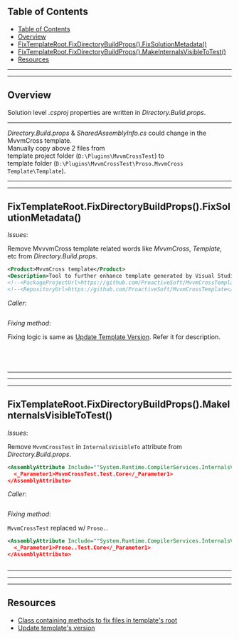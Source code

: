 ## Table of Contents
- [Table of Contents](#table-of-contents)
- [Overview](#overview)
- [FixTemplateRoot.FixDirectoryBuildProps().FixSolutionMetadata()](#fixtemplaterootfixdirectorybuildpropsfixsolutionmetadata)
- [FixTemplateRoot.FixDirectoryBuildProps().MakeInternalsVisibleToTest()](#fixtemplaterootfixdirectorybuildpropsmakeinternalsvisibletotest)
- [Resources](#resources)


___
___


## Overview

Solution level *.csproj* properties are written in *Directory.Build.props*.


___


*Directory.Build.props* & *SharedAssemblyInfo.cs* could change in the MvvmCross template.  
Manually copy above 2 files from  
template project folder (`D:\Plugins\MvvmCrossTest`) to  
template folder (`D:\Plugins\MvvmCrossTest\Proso.MvvmCross Template\Template`).

___
___

## FixTemplateRoot.FixDirectoryBuildProps().FixSolutionMetadata()

*Issues*:

Remove MvvvmCross template related words like *MvvmCross*, *Template*, etc from *Directory.Build.props*.

```xml
<Product>MvvmCross template</Product>
<Description>Tool to further enhance template generated by Visual Studio.</Description>
<!--<PackageProjectUrl>https://github.com/ProactiveSoft/MvvmCrossTemplate</PackageProjectUrl>-->
<!--<RepositoryUrl>https://github.com/ProactiveSoft/MvvmCrossTemplate</RepositoryUrl>-->
```

*Caller*:

```cs --region "Fix Root" --source-file .\..\..\..\..\MvvmCross.Template\Program.cs --project .\..\..\..\..\MvvmCross.Template\MvvmCross.Template.csproj
```

*Fixing method*:

Fixing logic is same as [Update Template Version][2]. Refer it for description.

```cs --region "Fix Solution's Metadata" --source-file .\..\..\..\..\MvvmCross.Template\FixTemplateRoot.cs --project .\..\..\..\..\MvvmCross.Template\MvvmCross.Template.csproj
```
```cs --region "Update Element Text" --source-file .\..\..\..\..\MvvmCross.Template\FixTemplateRoot.cs --project .\..\..\..\..\MvvmCross.Template\MvvmCross.Template.csproj
```
```cs --region "Get Element Opening Tag" --source-file .\..\..\..\..\MvvmCross.Template\FixTemplateRoot.cs --project .\..\..\..\..\MvvmCross.Template\MvvmCross.Template.csproj
```
```cs --region "Get Element Text" --source-file .\..\..\..\..\MvvmCross.Template\FixTemplateRoot.cs --project .\..\..\..\..\MvvmCross.Template\MvvmCross.Template.csproj
```



___
___
___



## FixTemplateRoot.FixDirectoryBuildProps().MakeInternalsVisibleToTest()

*Issues*:

Remove `MvvmCrossTest` in `InternalsVisibleTo` attribute from *Directory.Build.props*.

```xml
<AssemblyAttribute Include=""System.Runtime.CompilerServices.InternalsVisibleTo"">
  <_Parameter1>MvvmCrossTest.Test.Core</_Parameter1>
</AssemblyAttribute>
```

*Caller*:

```cs --region "Fix Root" --source-file .\..\..\..\..\MvvmCross.Template\Program.cs --project .\..\..\..\..\MvvmCross.Template\MvvmCross.Template.csproj
```

*Fixing method*:

`MvvmCrossTest` replaced w/ `Proso.`.

```xml
<AssemblyAttribute Include=""System.Runtime.CompilerServices.InternalsVisibleTo"">
  <_Parameter1>Proso..Test.Core</_Parameter1>
</AssemblyAttribute>
```

```cs --region "Make Internals Visible To Test" --source-file .\..\..\..\..\MvvmCross.Template\FixTemplateRoot.cs --project .\..\..\..\..\MvvmCross.Template\MvvmCross.Template.csproj
```



___
___
___



## Resources

* [Class containing methods to fix files in template's root][1]
* [Update template's version][2]













[1]: https://dev.azure.com/prosocode/VS/_git/MvxTemplate?path=%2FMvvmCross.Template%2FFixTemplateRoot.cs&version=GBdev "Class containing methods to fix files in template's root - Azure DevOps"
[2]: ./2.%20Update%20Version.md##issue-2-update-template-version "Update template's version"